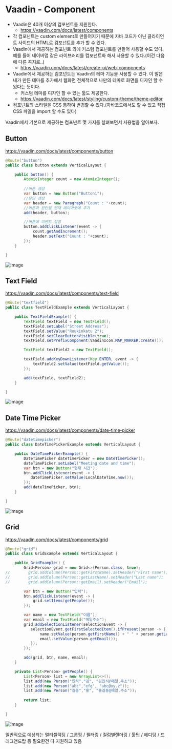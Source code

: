 # Vaadin - Component

- Vaadin은 40개 이상의 컴포넌트를 지원한다.
  - https://vaadin.com/docs/latest/components
- 각 컴포넌트는 custom element로 만들어지기 때문에 자바 코드가 아닌 클라이언트 사이드의 HTML로 컴포넌트를 추가 할 수 있다. 
- Vaadin에서 제공하는 컴포넌트 외에 커스텀 컴포넌트를 만들어 사용할 수도 있다. 예를 들어 네이버맵 같은 라이브러리를 컴포넌트화 해서 사용할 수 있다.(이건 다음에 다른 꼭지로..)
  - https://vaadin.com/docs/latest/create-ui/web-components
- Vaadin에서 제공하는 컴포넌트는 Vaadin의 테마 기능을 사용할 수 있다. 이 말은 내가 만든 테마를 추가해서 웹화면 전체적으로 나만의 테마로 화면을 디자인 할 수 있다는 뜻이다.
  - 커스텀 테마를 디자인 할 수 있는 툴도 제공한다.
  - https://vaadin.com/docs/latest/styling/custom-theme/theme-editor
- 컴포넌트의 스타일을 CSS 통하여 변경할 수 있다.(자바코드에서도 할 수 있고 직접 CSS 파일을 import 할 수도 있다)


Vaadin에서 기본으로 제공하는 컴포넌트 몇 가지를 살펴보면서 사용법을 알아보자.

## Button
https://vaadin.com/docs/latest/components/button

```java
@Route("button")
public class button extends VerticalLayout {

    public button() {
        AtomicInteger count = new AtomicInteger();
        
        //버튼 생성
        var button = new Button("Button1");
        //문단 생성
        var header = new Paragraph("Count : "+count);
        //버튼과 문단을 현재 레이아웃에 추가
        add(header, button);

        //버튼에 이벤트 설정
        button.addClickListener(event -> {
            count.getAndIncrement();
            header.setText("Count : "+count);
        });
    }

}
```

![image](https://user-images.githubusercontent.com/6725753/194240312-9a2d10dc-8cd8-44f1-b214-4a1ca95b6e5b.png)


## Text Field
https://vaadin.com/docs/latest/components/text-field

```java
@Route("textfield")
public class TextFieldExample extends VerticalLayout {

    public TextFieldExample() {
        TextField textField = new TextField();
        textField.setLabel("Street Address");
        textField.setValue("Ruukinkatu 2");
        textField.setClearButtonVisible(true);
        textField.setPrefixComponent(VaadinIcon.MAP_MARKER.create());

        TextField textField2 = new TextField();

        textField.addKeyDownListener(Key.ENTER, event -> {
            textField2.setValue(textField.getValue());
        });

        add(textField, textField2);
    }

}
```

![image](https://user-images.githubusercontent.com/6725753/194243187-4a0b14fe-05c0-45c4-9d63-0b566d04823b.png)

## Date Time Picker
https://vaadin.com/docs/latest/components/date-time-picker

```java
@Route("datetimepicker")
public class DateTimePickerExample extends VerticalLayout {

    public DateTimePickerExample() {
        DateTimePicker dateTimePicker = new DateTimePicker();
        dateTimePicker.setLabel("Meeting date and time");
        var btn = new Button("현재 시간");
        btn.addClickListener(event -> {
           dateTimePicker.setValue(LocalDateTime.now());
        });
        add(dateTimePicker, btn);
    }

}
```

![image](https://user-images.githubusercontent.com/6725753/194244415-8490ca39-2631-4b21-82c8-123d42ed5873.png)


## Grid
https://vaadin.com/docs/latest/components/grid

```java
@Route("grid")
public class GridExample extends VerticalLayout {

    public GridExample() {
        Grid<Person> grid = new Grid<>(Person.class, true);
//        grid.addColumn(Person::getFirstName).setHeader("First name");
//        grid.addColumn(Person::getLastName).setHeader("Last name");
//        grid.addColumn(Person::getEmail).setHeader("Email");

        var btn = new Button("입력");
        btn.addClickListener(event -> {
            grid.setItems(getPeople());
        });

        var name = new TextField("이름");
        var email = new TextField("메일주소");
        grid.addSelectionListener(selectionEvent -> {
           selectionEvent.getFirstSelectedItem().ifPresent(person -> {
               name.setValue(person.getFirstName() + " " + person.getLastName());
               email.setValue(person.getEmail());
           });
        });

        add(grid, btn, name, email);
    }

    private List<Person> getPeople() {
        List<Person> list = new ArrayList<>();
        list.add(new Person("민석","김", "김민석@메일.주소"));
        list.add(new Person("abc","efg", "abc@xy.z"));
        list.add(new Person("길동","홍", "홍길동@메일.주소"));
        
        return list;
    }

}
```
![image](https://user-images.githubusercontent.com/6725753/194253014-c9cd22a4-2c9c-436e-99e6-39a196dd0532.png)

일반적으로 예상되는 멀티셀렉팅 / 그룹핑 / 필터링 / 컬럼별렌더링 / 툴팁 / 에디팅 / 드래그앤드랍 등 필요한건 다 지원하고 있음